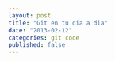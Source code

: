 ```yaml
---
layout: post
title: "Git en tu dia a dia"
date: "2013-02-12"
categories: git code
published: false
---
```

